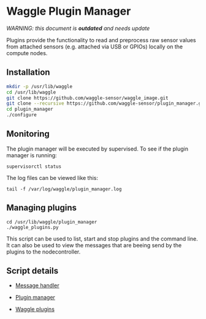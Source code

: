 <!--
waggle_topic=Waggle/Node/Plugins
-->

# Waggle Plugin Manager

_WARNING: this document is __outdated__ and needs update_

Plugins provide the functionality to read and preprocess raw sensor values from attached sensors (e.g. attached via USB or GPIOs) locally on the compute nodes.

## Installation

```bash
mkdir -p /usr/lib/waggle
cd /usr/lib/waggle
git clone https://github.com/waggle-sensor/waggle_image.git
git clone --recursive https://github.com/waggle-sensor/plugin_manager.git
cd plugin_manager
./configure
```

## Monitoring
The plugin manager will be executed by supervised. To see if the plugin manager is running:
```
supervisorctl status
```

The log files can be viewed like this:
```
tail -f /var/log/waggle/plugin_manager.log
```

## Managing plugins
```
cd /usr/lib/waggle/plugin_manager
./waggle_plugins.py
```
This script can be used to list, start and stop plugins and the command line. It can also be used to view the messages that are beeing send by the plugins to the nodecontroller.

## Script details

* [Message handler](/lib/msg_handler.py)

* [Plugin manager](plugin_manager.py)

* [Waggle plugins](waggle-plugins.py)
